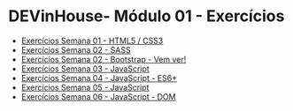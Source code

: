 # DEVinHouse- Módulo 01 - Exercícios

 <ul>
    <li><a href="https://github.com/edmilsondmx/DEVinHouse-Exercicios/tree/main/Modulo-01/Exercicios-Semana01" target="_blank">Exercícios Semana 01 - HTML5 / CSS3</a></li>
    <li><a href="https://github.com/edmilsondmx/DEVinHouse-Exercicios/tree/main/Modulo-01/Exercicios-Semana02" target="_blank">Exercícios Semana 02 - SASS</a></li>
    <li><a href="https://github.com/edmilsondmx/DEVinHouse-Exercicios/tree/main/Modulo-01/Exercicios-Semana02-2" target="_blank">Exercícios Semana 02 - Bootstrap - <a href="https://edmilsondmx.github.io/projeto-pagina-viagens/">Vem ver!</a></a></li>
    <li><a href="https://github.com/edmilsondmx/DEVinHouse-Exercicios/tree/main/Modulo-01/Exercicios-Semana03" target="_blank">Exercícios Semana 03 - JavaScript</a></li>
    <li><a href="https://github.com/edmilsondmx/DEVinHouse-Exercicios/tree/main/Modulo-01/Exercicios-Semana04" target="_blank">Exercícios Semana 04 - JavaScript - ES6+</a></li>
    <li><a href="https://github.com/edmilsondmx/DEVinHouse-Exercicios/tree/main/Modulo-01/Exercicios-Semana05" target="_blank">Exercícios Semana 05 - JavaScript</a></li>
    <li><a href="https://github.com/edmilsondmx/DEVinHouse-Exercicios/tree/main/Modulo-01/Exerc%C3%ADcios-Semana06" target="_blank">Exercícios Semana 06 - JavaScript - DOM</a></li>
 </ul>
